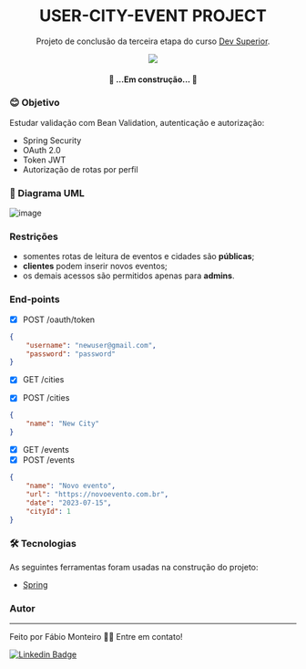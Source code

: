 <h1 align="center">USER-CITY-EVENT PROJECT</h1>

<p align="center">
	Projeto de conclusão da terceira etapa do curso <a href="https://www.linkedin.com/school/devsuperior/">Dev Superior</a>.
</p>

<p align="center">
  <img src="https://img.shields.io/static/v1?label=USER-CITY-EVENT&message=FMRM&color=blueviolet&style=flat-square&logo=ghost"/>
</p>
<h4 align="center"> 
	🚧 ...Em construção... 🚧
</h4>

### 😊 Objetivo
<p align="left">Estudar validação com Bean Validation, autenticação e autorização:</p>

- Spring Security
- OAuth 2.0
- Token JWT
- Autorização de rotas por perfil

### 📝 Diagrama UML

![image](https://user-images.githubusercontent.com/70236849/155547157-222a3dc1-ce7d-4b65-9613-8c767105c17c.png)

### Restrições
- somentes rotas de leitura de eventos e cidades são **públicas**;
- **clientes** podem inserir novos eventos;
- os demais acessos são permitidos apenas para **admins**.

### End-points
- [x] POST /oauth/token
```json
{
    "username": "newuser@gmail.com",
    "password": "password"
}
```
- [x] GET /cities

- [x] POST /cities
```json
{
    "name": "New City"
}
```
- [X] GET /events
- [X] POST /events
```json
{
    "name": "Novo evento",
    "url": "https://novoevento.com.br",
    "date": "2023-07-15",
    "cityId": 1
}
```


### 🛠 Tecnologias

As seguintes ferramentas foram usadas na construção do projeto:
- [Spring](https://spring.io/projects/spring-boot)

### Autor
---
Feito por Fábio Monteiro 👋🏽 Entre em contato!

 [![Linkedin Badge](https://img.shields.io/badge/-fabiomrm-blue?style=flat-square&logo=Linkedin&logoColor=white&link=https://www.linkedin.com/in/fabiomrm/)](https://www.linkedin.com/in/fabiomrm/) 
